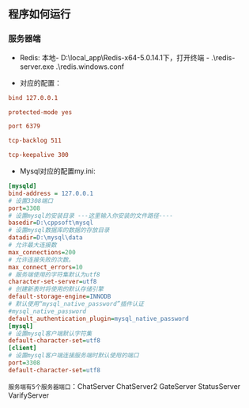 ## 程序如何运行

### 服务器端
- Redis: 本地- D:\local_app\Redis-x64-5.0.14.1下，打开终端 - .\redis-server.exe .\redis.windows.conf

- 对应的配置：

```conf
bind 127.0.0.1

protected-mode yes

port 6379

tcp-backlog 511

tcp-keepalive 300

```
- Mysql对应的配置my.ini:

```ini
[mysqld]
bind-address = 127.0.0.1
# 设置3308端口
port=3308
# 设置mysql的安装目录 ---这里输入你安装的文件路径----
basedir=D:\cppsoft\mysql
# 设置mysql数据库的数据的存放目录
datadir=D:\mysql\data
# 允许最大连接数
max_connections=200
# 允许连接失败的次数。
max_connect_errors=10
# 服务端使用的字符集默认为utf8
character-set-server=utf8
# 创建新表时将使用的默认存储引擎
default-storage-engine=INNODB
# 默认使用“mysql_native_password”插件认证
#mysql_native_password
default_authentication_plugin=mysql_native_password
[mysql]
# 设置mysql客户端默认字符集
default-character-set=utf8
[client]
# 设置mysql客户端连接服务端时默认使用的端口
port=3308
default-character-set=utf8
```
`服务端有5个服务器端口`：ChatServer ChatServer2 GateServer StatusServer VarifyServer




